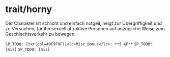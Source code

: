 # trait/horny

Der Charakter ist schlicht und einfach notgeil, neigt zur Übergriffigkeit und zu Versuchen, für ihn sexuell attraktive Personen auf anzügliche Weise zum Geschlechtsverkehr zu bewegen.

`SP_TODO: [txt(col=#9F9F9F)]<lc>Misc_Bonus</lc>: **5 GP**`
`SP_TODO: [mis]`
`SP_TODO: [mis]`